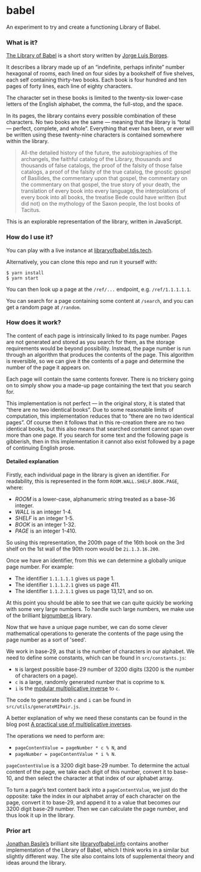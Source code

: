 # babel

An experiment to try and create a functioning Library of Babel.

### What is it?

[The Library of Babel](https://sites.evergreen.edu/politicalshakespeares/wp-content/uploads/sites/226/2015/12/Borges-The-Library-of-Babel.pdf) is a short story written by [Jorge Luis Borges](https://en.wikipedia.org/wiki/Jorge_Luis_Borges).

It describes a library made up of an “indefinite, perhaps infinite” number hexagonal of rooms, each lined on four sides by a bookshelf of five shelves, each self containing thirty-two books. Each book is four hundred and ten pages of forty lines, each line of eighty characters.

The character set in these books is limited to the twenty-six lower-case letters of the English alphabet, the comma, the full-stop, and the space.

In its pages, the library contains every possible combination of these characters. No two books are the same — meaning that the library is “total — perfect, complete, and whole”. Everything that ever has been, or ever will be written using these twenty-nine characters is contained somewhere within the library.

> All-the detailed history of the future, the autobiographies of the archangels, the faithful catalog of the Library, thousands and thousands of false catalogs, the proof of the falsity of those false catalogs, a proof of the falsity of the true catalog, the gnostic gospel of Basilides, the commentary upon that gospel, the commentary on the commentary on that gospel, the true story of your death, the translation of every book into every language, the interpolations of every book into all books, the treatise Bede could have written (but did not) on the mythology of the Saxon people, the lost books of Tacitus. 

This is an explorable representation of the library, written in JavaScript.

### How do I use it?

You can play with a live instance at [libraryofbabel.tdjs.tech](https://libraryofbabel.tdjs.tech).

Alternatively, you can clone this repo and run it yourself with:

```
$ yarn install
$ yarn start
```

You can then look up a page at the `/ref/...` endpoint, e.g. `/ref/1.1.1.1.1`.

You can search for a page containing some content at `/search`, and you can get a random page at `/random`.

### How does it work?

The content of each page is intrinsically linked to its page number. Pages are not generated and stored as you search for them, as the storage requirements would be beyond possibility. Instead, the page number is run through an algorithm that produces the contents of the page. This algorithm is reversible, so we can give it the contents of a page and determine the number of the page it appears on.

Each page will contain the same contents forever. There is no trickery going on to simply show you a made-up page containing the text that you search for.

This implementation is not perfect — in the original story, it is stated that “there are no two identical books”. Due to some reasonable limits of computation, this implementation reduces that to “there are no two identical pages”. Of course then it follows that in this re-creation there are no two identical books, but this also means that searched content cannot span over more than one page. If you search for some text and the following page is gibberish, then in this implementation it cannot also exist followed by a page of continuing English prose.

#### Detailed explanation

Firstly, each individual page in the library is given an identifier. For readability, this is represented in the form `ROOM.WALL.SHELF.BOOK.PAGE`, where:

* _ROOM_ is a lower-case, alphanumeric string treated as a base-36 integer.
* _WALL_ is an integer 1-4.
* _SHELF_ is an integer 1-5.
* _BOOK_ is an integer 1-32.
* _PAGE_ is an integer 1-410.

So using this representation, the 200th page of the 16th book on the 3rd shelf on the 1st wall of the 90th room would be `2i.1.3.16.200`.

Once we have an identifier, from this we can determine a globally unique page number. For example:

* The identifier `1.1.1.1.1` gives us page 1.
* The identifier `1.1.1.2.1` gives us page 411.
* The identifier `1.1.2.1.1` gives us page 13,121, and so on.

At this point you should be able to see that we can quite quickly be working with some very large numbers. To handle such large numbers, we make use of the brilliant [bignumber.js](https://mikemcl.github.io/bignumber.js/#) library.

Now that we have a unique page number, we can do some clever mathematical operations to generate the contents of the page using the page number as a sort of 'seed'.

We work in base-29, as that is the number of characters in our alphabet. We need to define some constants, which can be found in `src/constants.js`:

* `N` is largest possible base-29 number of 3200 digits (3200 is the number of characters on a page).
* `c` is a large, randomly generated number that is coprime to `N`.
* `i` is the [modular multiplicative inverse](https://en.wikipedia.org/wiki/Modular_multiplicative_inverse) to `c`.

The code to generate both `c` and `i` can be found in `src/utils/generateMIPair.js`.

A better explanation of why we need these constants can be found in the blog post [A practical use of multiplicative inverses](https://ericlippert.com/2013/11/14/a-practical-use-of-multiplicative-inverses).

The operations we need to perform are:

* `pageContentValue = pageNumber * c % N`, and
* `pageNumber = pageContentValue * i % N`.

`pageContentValue` is a 3200 digit base-29 number. To determine the actual content of the page, we take each digit of this number, convert it to base-10, and then select the character at that index of our alphabet array.

To turn a page’s text content back into a `pageContentValue`, we just do the opposite: take the index in our alphabet array of each character on the page, convert it to base-29, and append it to a value that becomes our 3200 digit base-29 number. Then we can calculate the page number, and thus look it up in the library.

### Prior art

[Jonathan Basile’s](https://jonathanbasile.info/) brilliant site [libraryofbabel.info](https://libraryofbabel.info/) contains another implementation of the Library of Babel, which I think works in a similar but slightly different way. The site also contains lots of supplemental theory and ideas around the library.
